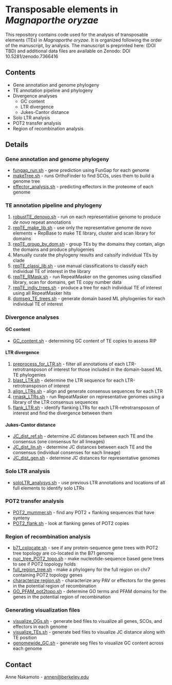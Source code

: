 # Transposable elements in *Magnaporthe oryzae*
  This repository contains code used for the analysis of transposable elements (TEs) in *Magnaporthe oryzae*.
  It is organized following the order of the manuscript, by analysis.
  The manuscript is preprinted here: (DOI TBD) and additional data files are available on Zenodo: DOI 10.5281/zenodo.7366416

## Contents
* Gene annotation and genome phylogeny
* TE annotation pipeline and phylogeny
* Divergence analyses
  * GC content
  * LTR divergence
  * Jukes-Cantor distance
* Solo LTR analysis
* POT2 transfer analysis
* Region of recombination analysis

## Details

### Gene annotation and genome phylogeny
* [fungap_run.sh](https://github.com/annenakamoto/moryzae_tes/blob/main/GenomeTree/fungap_run.sh) - gene prediction using FunGap for each genome
* [makeTree.sh](https://github.com/annenakamoto/moryzae_tes/blob/main/GenomeTree/makeTree.sh) - runs OrthoFinder to find SCOs, uses them to build a genome tree
* [effector_analysis.sh](https://github.com/annenakamoto/moryzae_tes/blob/main/GenomeTree/effector_analysis.sh) - predicting effectors in the proteome of each genome

### TE annotation pipeline and phylogeny
1. [robustTE_denovo.sh](https://github.com/annenakamoto/moryzae_tes/blob/main/Rep_TE_Lib/robustTE_denovo.sh) - run on each representative genome to produce *de novo* repeat annotations
2. [repTE_make_lib.sh](https://github.com/annenakamoto/moryzae_tes/blob/main/Rep_TE_Lib/repTE_make_lib.sh) - use only the representative genome de novo elements + RepBase to make TE library, cluster and scan library for domains
3. [repTE_group_by_dom.sh](https://github.com/annenakamoto/moryzae_tes/blob/main/Rep_TE_Lib/repTE_group_by_dom.sh) - group TEs by the domains they contain, align the domains and produce phylogenies
4. Manually curate the phylogeny results and calssify individual TEs by clade
5. [repTE_classi_lib.sh](https://github.com/annenakamoto/moryzae_tes/blob/main/Rep_TE_Lib/repTE_classi_lib.sh) - use manual classifications to classify each individual TE of interest in the library
6. [repTE_RMask.sh](https://github.com/annenakamoto/moryzae_tes/blob/main/Rep_TE_Lib/repTE_RMask.sh) - run RepeatMasker on the genomes using classified library, scan for domains, get TE copy number data
7. [repTE_indiv_trees.sh](https://github.com/annenakamoto/moryzae_tes/blob/main/Rep_TE_Lib/repTE_indiv_trees.sh) - produce a tree for each individual TE of interest using all RepeatMasker hits
8. [domseq_TE_trees.sh](https://github.com/annenakamoto/moryzae_tes/blob/main/Rep_TE_Lib/domseq_TE_trees.sh) - generate domain based ML phylogenies for each individual TE of interest

### Divergence analyses

#### GC content
* [GC_content.sh](https://github.com/annenakamoto/moryzae_tes/blob/main/RIP_analysis/GC_content.sh) - determining GC content of TE copies to assess RIP

#### LTR divergence
1. [preprocess_for_LTR.sh](https://github.com/annenakamoto/moryzae_tes/blob/main/LTR_divergence/preprocess_for_LTR.sh) - filter all annotations of each LTR-retrotransposon of interest for those included in the domain-based ML TE phylogenies
2. [blast_LTR.sh](https://github.com/annenakamoto/moryzae_tes/blob/main/LTR_divergence/blast_LTR.sh) - determine the LTR sequence for each LTR-retrotransposon of interest
3. [align_LTRs.sh](https://github.com/annenakamoto/moryzae_tes/blob/main/LTR_divergence/align_LTRs.sh) - align and generate consensus sequences for each LTR
4. [rmask_LTRs.sh](https://github.com/annenakamoto/moryzae_tes/blob/main/LTR_divergence/rmask_LTRs.sh) - run RepeatMasker on representative genomes using a library of the LTR consensus sequences
5. [flank_LTR.sh](https://github.com/annenakamoto/moryzae_tes/blob/main/LTR_divergence/flank_LTR.sh) - identify flanking LTRs for each LTR-retrotransposon of interest and find the divergence between them

#### Jukes-Cantor distance
* [JC_dist_ref.sh](https://github.com/annenakamoto/moryzae_tes/blob/main/Jukes-Cantor/JC_dist_ref.sh) - determine JC distances between each TE and the consensus (one consensus for all lineages)
* [JC_dist_lin.sh](https://github.com/annenakamoto/moryzae_tes/blob/main/Jukes-Cantor/JC_dist_lin.sh) - determine JC distances between each TE and the consensus (individual consenses for each lineage)
* [JC_dist_gen.sh](https://github.com/annenakamoto/moryzae_tes/blob/main/Jukes-Cantor/JC_dist_gen.sh) - determine JC distances for representative genomes

### Solo LTR analysis
* [soloLTR_analysys.sh](https://github.com/annenakamoto/moryzae_tes/blob/main/soloLTR_analysis/soloLTR_analysys.sh) - use previous LTR annotations and locations of all full elements to identify solo LTRs

### POT2 transfer analysis
* [POT2_mummer.sh](https://github.com/annenakamoto/moryzae_tes/blob/main/POT2_HT/POT2_mummer.sh) - find any POT2 + flanking sequences that have synteny
* [POT2_flank.sh](https://github.com/annenakamoto/moryzae_tes/blob/main/POT2_HT/POT2_flank.sh) - look at flanking genes of POT2 copies

### Region of recombination analysis
* [b71_colocate.sh](https://github.com/annenakamoto/moryzae_tes/blob/main/Gene_tree_topology/b71_colocate.sh) - see if any protein-sequence gene trees with POT2 tree topology are co-located in the B71 genome
* [nuc_tree_POT2_topo.sh](https://github.com/annenakamoto/moryzae_tes/blob/main/Gene_tree_topology/nuc_tree_POT2_topo.sh) - make nucleotide-sequence based gene trees to see if POT2 topology holds
* [full_region_tree.sh](https://github.com/annenakamoto/moryzae_tes/blob/main/Gene_tree_topology/full_region_tree.sh) - make a phylogeny for the full region on chr7 containing POT2 topology genes
* [characterize region.sh](https://github.com/annenakamoto/moryzae_tes/blob/main/Gene_tree_topology/characterize_region.sh) - characterize any PAV or effectors for the genes in the potential region of recombination
* [GO_PFAM_pot2topo.sh](https://github.com/annenakamoto/moryzae_tes/blob/main/Gene_tree_topology/GO_PFAM_pot2topo.sh) - determine GO terms and PFAM domains for the genes in the potential region of recombination

### Generating visualization files
* [visualize_OGs.sh](https://github.com/annenakamoto/moryzae_tes/blob/main/POT2_HT/visualize_OGs.sh) - generate bed files to visualize all genes, SCOs, and effectors in each genome
* [visualize_TEs.sh](https://github.com/annenakamoto/moryzae_tes/blob/main/Jukes-Cantor/visualize_TEs.sh) - generate bed files to visualize JC distance along with TE position
* [genomewide_GC.sh](https://github.com/annenakamoto/moryzae_tes/blob/main/POT2_HT/genomewide_GC.sh) - generate seg files to visualize GC content across each genome

## Contact
Anne Nakamoto - annen@berkeley.edu
